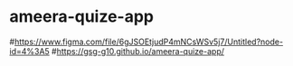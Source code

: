 # ameera-quize-app
#https://www.figma.com/file/6gJSOEtjudP4mNCsWSv5j7/Untitled?node-id=4%3A5 </b>
#https://gsg-g10.github.io/ameera-quize-app/
